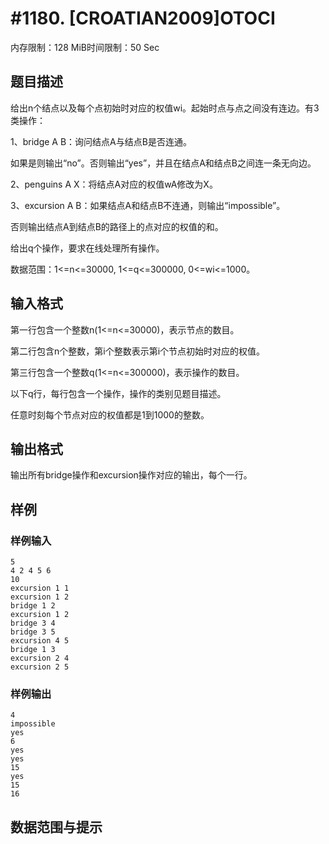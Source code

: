 # #1180. [CROATIAN2009]OTOCI

内存限制：128 MiB时间限制：50 Sec

## 题目描述

给出n个结点以及每个点初始时对应的权值wi。起始时点与点之间没有连边。有3类操作： 

1、bridge A B：询问结点A与结点B是否连通。

如果是则输出&ldquo;no&rdquo;。否则输出&ldquo;yes&rdquo;，并且在结点A和结点B之间连一条无向边。 

2、penguins A X：将结点A对应的权值wA修改为X。 

3、excursion A B：如果结点A和结点B不连通，则输出&ldquo;impossible&rdquo;。

否则输出结点A到结点B的路径上的点对应的权值的和。

给出q个操作，要求在线处理所有操作。

数据范围：1<=n<=30000, 1<=q<=300000, 0<=wi<=1000。

## 输入格式

第一行包含一个整数n(1<=n<=30000)，表示节点的数目。

第二行包含n个整数，第i个整数表示第i个节点初始时对应的权值。

第三行包含一个整数q(1<=n<=300000)，表示操作的数目。

以下q行，每行包含一个操作，操作的类别见题目描述。

任意时刻每个节点对应的权值都是1到1000的整数。

## 输出格式

输出所有bridge操作和excursion操作对应的输出，每个一行。

## 样例

### 样例输入

    
    5
    4 2 4 5 6
    10
    excursion 1 1
    excursion 1 2
    bridge 1 2
    excursion 1 2
    bridge 3 4
    bridge 3 5
    excursion 4 5
    bridge 1 3
    excursion 2 4
    excursion 2 5
    

### 样例输出

    
    4
    impossible
    yes
    6
    yes
    yes
    15
    yes
    15
    16
    

## 数据范围与提示
